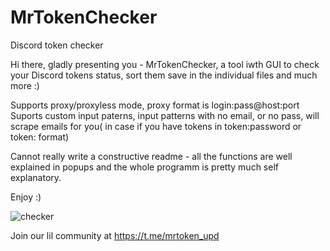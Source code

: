 # MrTokenChecker
Discord token checker



Hi there, gladly presenting you - MrTokenChecker, a tool iwth GUI to check your Discord tokens status, sort them save in the individual files and much more :)

Supports proxy/proxyless mode, proxy format is login:pass@host:port
Suports custom input paterns, input patterns with no email, or no pass, will scrape emails for you( in case if you have tokens in token:password or token: format)

Cannot really write a constructive readme - all the functions are well explained in popups and the whole programm is pretty much self explanatory.

Enjoy :)

![checker](https://user-images.githubusercontent.com/117668613/200383801-08dfbfa0-682c-4f61-b85f-4279095e88ab.png)

Join our lil community at https://t.me/mrtoken_upd
